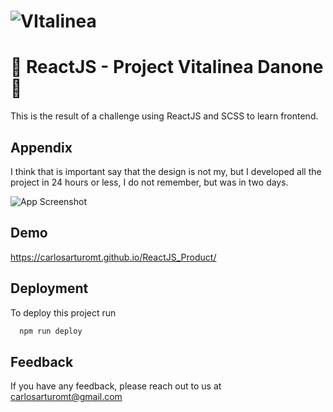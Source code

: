 
# ![VItalinea](https://carlosarturomt.github.io/ReactJS_Product/static/media/logo.41d0a78f1599de5d4385.png) 
# 🍓 ReactJS - Project Vitalinea Danone 🍓

This is the result of a challenge using ReactJS and SCSS to learn frontend.


## Appendix

I think that is important say that the design is not my, but I developed all the project in 24 hours or less, I do not remember, but was in two days.

![App Screenshot](https://detexcoco.com/assets/imgs/view)


## Demo
https://carlosarturomt.github.io/ReactJS_Product/


## Deployment

To deploy this project run

```bash
  npm run deploy
```


## Feedback

If you have any feedback, please reach out to us at carlosarturomt@gmail.com


